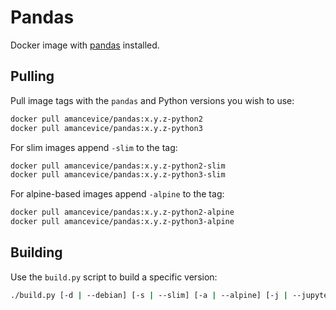 # Pandas

Docker image with [pandas](https://github.com/pandas-dev/pandas) installed.

## Pulling

Pull image tags with the `pandas` and Python versions you wish to use:

```bash
docker pull amancevice/pandas:x.y.z-python2
docker pull amancevice/pandas:x.y.z-python3
```

For slim images append `-slim` to the tag:

```bash
docker pull amancevice/pandas:x.y.z-python2-slim
docker pull amancevice/pandas:x.y.z-python3-slim
```

For alpine-based images append `-alpine` to the tag:

```bash
docker pull amancevice/pandas:x.y.z-python2-alpine
docker pull amancevice/pandas:x.y.z-python3-alpine
```

## Building

Use the `build.py` script to build a specific version:

```bash
./build.py [-d | --debian] [-s | --slim] [-a | --alpine] [-j | --jupyter] 0.23.0 ...
```
